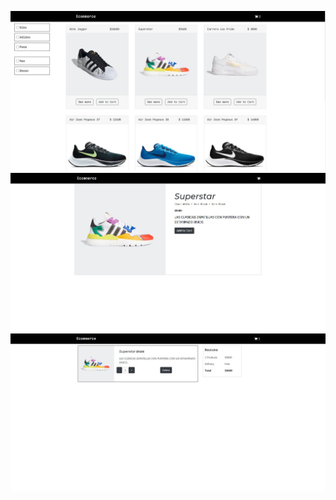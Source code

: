 ![alt-text](https://github.com/LeoZorzoli/React-Redux-Ecommerce/blob/master/ecommerce1.jpg)
![alt-text](https://github.com/LeoZorzoli/React-Redux-Ecommerce/blob/master/ecommerce2.jpg)
![alt-text](https://github.com/LeoZorzoli/React-Redux-Ecommerce/blob/master/ecommerce3.jpg)
